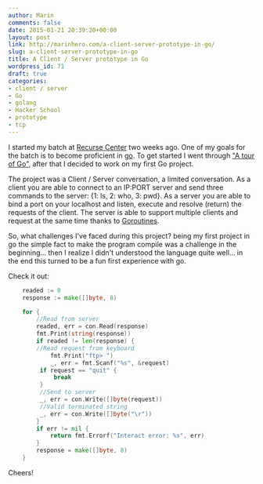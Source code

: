 ```yaml
---
author: Marin
comments: false
date: 2015-01-21 20:39:20+00:00
layout: post
link: http://marinhero.com/a-client-server-prototype-in-go/
slug: a-client-server-prototype-in-go
title: A Client / Server prototype in Go
wordpress_id: 71
draft: true
categories:
- client / server
- Go
- golang
- Hacker School
- prototype
- tcp
---
```


I started my batch at [Recurse Center](recurse.com) two weeks ago. One of my goals for the batch is to become proficient in [go](http://golang.org/). To get started I went through ["A tour of Go"](http://tour.golang.org/), after that I decided to work on my first Go project.

The project was a Client / Server conversation, a limited conversation. As a client you are able to connect to an IP:PORT server and send three commands to the server: {1: ls, 2: who, 3: pwd}. As a server you are able to bind a port on your localhost and listen, execute and resolve (return) the requests of the client. The server is able to support multiple clients and request at the same time thanks to [Goroutines](https://gobyexample.com/goroutines).

So, what challenges I've faced during this project? being my first project in go the simple fact to make the program compile was a challenge in the beginning... then I realize I didn't understood the language quite well... in the end this turned to be a fun first experience with go.

Check it out:

```go
    readed := 0
    response := make([]byte, 8)

    for {
        //Read from server
        readed, err = con.Read(response)
        fmt.Print(string(response))
        if readed != len(response) {
        //Read request from keyboard
            fmt.Print("ftp> ")
            _, err = fmt.Scanf("%s", &request)
         if request == "quit" {
             break
         }
         //Send to server
         _, err = con.Write([]byte(request))
         //Valid terminated string
         _, err = con.Write([]byte("\r"))
        }
        if err != nil {
            return fmt.Errorf("Interact error: %s", err)
        }
        response = make([]byte, 8)
    }
```
Cheers!
